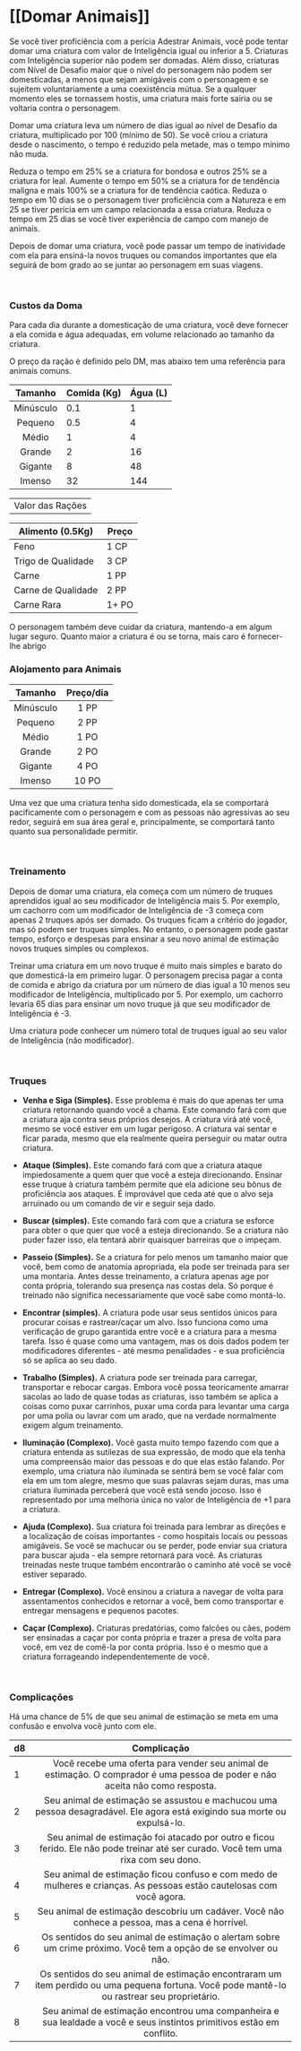 # [[Domar Animais]]

Se você tiver proficiência com a perícia Adestrar Animais, você pode tentar domar uma criatura com valor de Inteligência igual ou inferior a 5. Criaturas com Inteligência superior não podem ser domadas. Além disso, criaturas com Nível de Desafio maior que o nível do personagem não podem ser domesticadas, a menos que sejam amigáveis com o personagem e se sujeitem voluntariamente a uma coexistência mútua. Se a qualquer momento eles se tornassem hostis, uma criatura mais forte sairia ou se voltaria contra o personagem.

Domar uma criatura leva um número de dias igual ao nível de Desafio da criatura, multiplicado por 100 (mínimo de 50). Se você criou a criatura desde o nascimento, o tempo é reduzido pela metade, mas o tempo mínimo não muda.

Reduza o tempo em 25% se a criatura for bondosa e outros 25% se a criatura for leal. Aumente o tempo em 50% se a criatura for de tendência maligna e mais 100% se a criatura for de tendência caótica. Reduza o tempo em 10 dias se o personagem tiver proficiência com a Natureza e em 25 se tiver perícia em um campo relacionada a essa criatura. Reduza o tempo em 25 dias se você tiver experiência de campo com manejo de animais.

Depois de domar uma criatura, você pode passar um tempo de inatividade com ela para ensiná-la novos truques ou comandos importantes que ela seguirá de bom grado ao se juntar ao personagem em suas viagens.

**⠀**

### Custos da Doma

Para cada dia durante a domesticação de uma criatura, você deve fornecer a ela comida e água adequadas, em volume relacionado ao tamanho da criatura.

O preço da ração é definido pelo DM, mas abaixo tem uma referência para animais comuns.

|  Tamanho  | Comida (Kg) | Água (L) |
|:---------:| ----------- | -------- |
| Minúsculo | 0.1         | 1        |
|  Pequeno  | 0.5         | 4        |
|   Médio   | 1           | 4        |
|  Grande   | 2           | 16       |
|  Gigante  | 8           | 48       |
|  Imenso   | 32          | 144      |

|                  |
|:----------------:|
| Valor das Rações |

| Alimento (0.5Kg)   | Preço |
| ------------------ | ----- |
| Feno               | 1 CP  |
| Trigo de Qualidade | 3 CP  |
| Carne              | 1 PP  |
| Carne de Qualidade | 2 PP  |
| Carne Rara         | 1+ PO |

O personagem também deve cuidar da criatura, mantendo-a em algum lugar seguro. Quanto maior a criatura é ou se torna, mais caro é fornecer-lhe abrigo

### Alojamento para Animais

|  Tamanho  | Preço/dia |
|:---------:|:---------:|
| Minúsculo |   1 PP    |
|  Pequeno  |   2 PP    |
|   Médio   |   1 PO    |
|  Grande   |   2 PO    |
|  Gigante  |   4 PO    |
|  Imenso   |   10 PO   |

Uma vez que uma criatura tenha sido domesticada, ela se comportará pacificamente com o personagem e com as pessoas não agressivas ao seu redor, seguirá em sua área geral e, principalmente, se comportará tanto quanto sua personalidade permitir.

**⠀**

### Treinamento

Depois de domar uma criatura, ela começa com um número de truques aprendidos igual ao seu modificador de Inteligência mais 5. Por exemplo, um cachorro com um modificador de Inteligência de -3 começa com apenas 2 truques após ser domado. Os truques ficam a critério do jogador, mas só podem ser truques simples. No entanto, o personagem pode gastar tempo, esforço e despesas para ensinar a seu novo animal de estimação novos truques simples ou complexos.

Treinar uma criatura em um novo truque é muito mais simples e barato do que domesticá-la em primeiro lugar. O personagem precisa pagar a conta de comida e abrigo da criatura por um número de dias igual a 10 menos seu modificador de Inteligência, multiplicado por 5. Por exemplo, um cachorro levaria 65 dias para ensinar um novo truque já que seu modificador de Inteligência é -3.

Uma criatura pode conhecer um número total de truques igual ao seu valor de Inteligência (não modificador).

**⠀**

### Truques

- **Venha e Siga (Simples).** Esse problema é mais do que apenas ter uma criatura retornando quando você a chama. Este comando fará com que a criatura aja contra seus próprios desejos. A criatura virá até você, mesmo se você estiver em um lugar perigoso. A criatura vai sentar e ficar parada, mesmo que ela realmente queira perseguir ou matar outra criatura.

- **Ataque (Simples).** Este comando fará com que a criatura ataque impiedosamente a quem quer que você a esteja direcionando. Ensinar esse truque à criatura também permite que ela adicione seu bônus de proficiência aos ataques. É improvável que ceda até que o alvo seja arruinado ou um comando de vir e seguir seja dado.

- **Buscar (simples).** Este comando fará com que a criatura se esforce para obter o que quer que você a esteja direcionando. Se a criatura não puder fazer isso, ela tentará abrir quaisquer barreiras que o impeçam.

- **Passeio (Simples).** Se a criatura for pelo menos um tamanho maior que você, bem como de anatomia apropriada, ela pode ser treinada para ser uma montaria. Antes desse treinamento, a criatura apenas age por conta própria, tolerando sua presença nas costas dela. Só porque é treinado não significa necessariamente que você sabe como montá-lo.

- **Encontrar (simples).** A criatura pode usar seus sentidos únicos para procurar coisas e rastrear/caçar um alvo. Isso funciona como uma verificação de grupo garantida entre você e a criatura para a mesma tarefa. Isso é quase como uma vantagem, mas os dois dados podem ter modificadores diferentes - até mesmo penalidades - e sua proficiência só se aplica ao seu dado.

- **Trabalho (Simples).** A criatura pode ser treinada para carregar, transportar e rebocar cargas. Embora você possa teoricamente amarrar sacolas ao lado de quase todas as criaturas, isso também se aplica a coisas como puxar carrinhos, puxar uma corda para levantar uma carga por uma polia ou lavrar com um arado, que na verdade normalmente exigem algum treinamento.

- **Iluminação (Complexo).** Você gasta muito tempo fazendo com que a criatura entenda as sutilezas de sua expressão, de modo que ela tenha uma compreensão maior das pessoas e do que elas estão falando. Por exemplo, uma criatura não iluminada se sentirá bem se você falar com ela em um tom alegre, mesmo que suas palavras sejam duras, mas uma criatura iluminada perceberá que você está sendo jocoso. Isso é representado por uma melhoria única no valor de Inteligência de +1 para a criatura.

- **Ajuda (Complexo).** Sua criatura foi treinada para lembrar as direções e a localização de coisas importantes - como hospitais locais ou pessoas amigáveis. Se você se machucar ou se perder, pode enviar sua criatura para buscar ajuda - ela sempre retornará para você. As criaturas treinadas neste truque também encontrarão o caminho até você se você estiver separado.

- **Entregar (Complexo).** Você ensinou a criatura a navegar de volta para assentamentos conhecidos e retornar a você, bem como transportar e entregar mensagens e pequenos pacotes.

- **Caçar (Complexo).** Criaturas predatórias, como falcões ou cães, podem ser ensinadas a caçar por conta própria e trazer a presa de volta para você, em vez de comê-la por conta própria. Isso é o mesmo que a criatura forrageando independentemente de você.

**⠀**

### Complicações
Há uma chance de 5% de que seu animal de estimação se meta em uma confusão e envolva você junto com ele.

| d8  |                                                                 Complicação                                                                 |
| --- |:-------------------------------------------------------------------------------------------------------------------------------------------:|
| 1   |        Você recebe uma oferta para vender seu animal de estimação. O comprador é uma pessoa de poder e não aceita não como resposta.        |
| 2   |          Seu animal de estimação se assustou e machucou uma pessoa desagradável. Ele agora está exigindo sua morte ou expulsá-lo.           |
| 3   |     Seu animal de estimação foi atacado por outro e ficou ferido. Ele não pode treinar até ser curado. Você tem uma rixa com seu dono.      |
| 4   |            Seu animal de estimação ficou confuso e com medo de mulheres e crianças. As pessoas estão cautelosas com você agora.             |
| 5   |                       Seu animal de estimação descobriu um cadáver. Você não conhece a pessoa, mas a cena é horrível.                       |
| 6   |              Os sentidos do seu animal de estimação o alertam sobre um crime próximo. Você tem a opção de se envolver ou não.               |
| 7   | Os sentidos do seu animal de estimação encontraram um item perdido ou uma pequena fortuna. Você pode mantê-lo ou rastrear seu proprietário. |
| 8   |           Seu animal de estimação encontrou uma companheira e sua lealdade a você e seus instintos primitivos estão em conflito.            |
